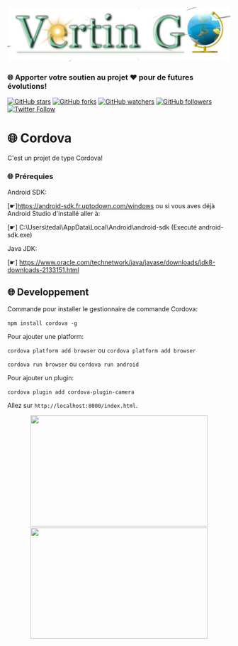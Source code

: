 ![Image](https://raw.githubusercontent.com/vertingo/Easy_Admin_YouTube_Newsletter_Firebase/master/web/assets/images/github/vertin_go_website.jpg)
### 🌐 Apporter votre soutien au projet :heart: pour de futures évolutions!
[![GitHub stars](https://img.shields.io/github/stars/vertingo/screenshott.svg?style=social&label=Star)](https://github.com/vertingo/Calcul_Graphique_Integral) [![GitHub forks](https://img.shields.io/github/forks/vertingo/screenshott.svg?style=social&label=Fork)](https://github.com/vertingo/Calcul_Graphique_Integral/fork) [![GitHub watchers](https://img.shields.io/github/watchers/vertingo/screenshott.svg?style=social&label=Watch)](https://github.com/vertingo/Calcul_Graphique_Integral) [![GitHub followers](https://img.shields.io/github/followers/vertingo.svg?style=social&label=Follow)](https://github.com/vertingo)
[![Twitter Follow](https://img.shields.io/twitter/follow/Vertin_Go.svg?style=social)](https://twitter.com/Vertin_Go)

# 🌐 Cordova

C'est un projet de type Cordova!

### 🌐 Prérequies
Android SDK:

[☛]https://android-sdk.fr.uptodown.com/windows
ou si vous aves déjà Android Studio d'installé aller à:

[☛] C:\Users\tedal\AppData\Local\Android\android-sdk (Executé android-sdk.exe)

Java JDK:

[☛] https://www.oracle.com/technetwork/java/javase/downloads/jdk8-downloads-2133151.html

## 🌐 Developpement

Commande pour installer le gestionnaire de commande Cordova: 

`npm install cordova -g`

Pour ajouter une platform:      

`cordova platform add browser` ou `cordova platform add browser`

`cordova run browser` ou `cordova run android`

Pour ajouter un plugin: 

`cordova plugin add cordova-plugin-camera`


Allez sur `http://localhost:8000/index.html`.


<p align="center">
  <a href="https://www.youtube.com/channel/UC2g_-ipVjit6ZlACPWG4JvA?sub_confirmation=1"><img src="https://platform-media.herokuapp.com/assets/images/reseaux-sociaux/youtube2.png" width="400" height="250"/></a>
  <a href="https://www.facebook.com/vertingo/"><img src="https://platform-media.herokuapp.com/assets/images/reseaux-sociaux/rejoins_nous.png" width="400" height="250"/></a>
</p>



